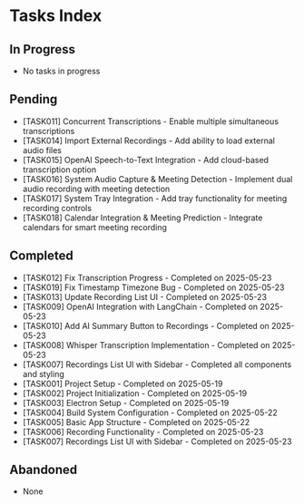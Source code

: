 # Tasks Index

## In Progress
- No tasks in progress

## Pending
- [TASK011] Concurrent Transcriptions - Enable multiple simultaneous transcriptions
- [TASK014] Import External Recordings - Add ability to load external audio files
- [TASK015] OpenAI Speech-to-Text Integration - Add cloud-based transcription option
- [TASK016] System Audio Capture & Meeting Detection - Implement dual audio recording with meeting detection
- [TASK017] System Tray Integration - Add tray functionality for meeting recording controls
- [TASK018] Calendar Integration & Meeting Prediction - Integrate calendars for smart meeting recording

## Completed
- [TASK012] Fix Transcription Progress - Completed on 2025-05-23
- [TASK019] Fix Timestamp Timezone Bug - Completed on 2025-05-23
- [TASK013] Update Recording List UI - Completed on 2025-05-23
- [TASK009] OpenAI Integration with LangChain - Completed on 2025-05-23
- [TASK010] Add AI Summary Button to Recordings - Completed on 2025-05-23
- [TASK008] Whisper Transcription Implementation - Completed on 2025-05-23
- [TASK007] Recordings List UI with Sidebar - Completed all components and styling
- [TASK001] Project Setup - Completed on 2025-05-19
- [TASK002] Project Initialization - Completed on 2025-05-19
- [TASK003] Electron Setup - Completed on 2025-05-19
- [TASK004] Build System Configuration - Completed on 2025-05-22
- [TASK005] Basic App Structure - Completed on 2025-05-22
- [TASK006] Recording Functionality - Completed on 2025-05-23
- [TASK007] Recordings List UI with Sidebar - Completed on 2025-05-23

## Abandoned
- None

